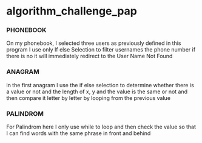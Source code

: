 # algorithm_challenge_pap

### PHONEBOOK

On my phonebook, I selected three users as previously defined
in this program I use only If else Selection to filter usernames
the phone number if there is no it will immediately redirect to the User Name Not Found

### ANAGRAM

in the first anagram I use the if else selection to determine whether there is a value or not and the length of x, y and the value is the same or not and then compare it letter by letter by looping from the previous value
 

### PALINDROM

For Palindrom here I only use while to loop and then check the value so that I can find words with the same phrase in front and behind

